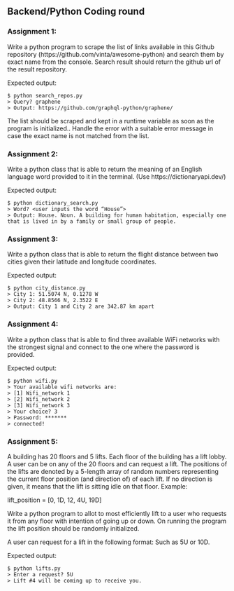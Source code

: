 <h2>Backend/Python Coding round</h2>

<h3>Assignment 1:</h3> 
Write a python program to scrape the list of links available in this Github repository (https://github.com/vinta/awesome-python) and search them by exact name from the console. Search result should return the github url of the result repository. 

Expected output: 
```
$ python search_repos.py
> Query? graphene 
> Output: https://github.com/graphql-python/graphene/
```

The list should be scraped and kept in a runtime variable as soon as the program is initialized.. Handle the error with a suitable error message in case the exact name is not matched from the list. 



<h3>Assignment 2:</h3> 
Write a python class that is able to return the meaning of an English language word provided to it in the terminal. (Use https://dictionaryapi.dev/) 

Expected output:
```
$ python dictionary_search.py
> Word? <user inputs the word “House”>
> Output: House. Noun. A building for human habitation, especially one that is lived in by a family or small group of people.
```  


<h3>Assignment 3:</h3> 
Write a python class that is able to return the flight distance between two cities given their latitude and longitude coordinates. 

Expected output: 
```
$ python city_distance.py
> City 1: 51.5074 N, 0.1278 W
> City 2: 48.8566 N, 2.3522 E
> Output: City 1 and City 2 are 342.87 km apart
```

<h3>Assignment 4:</h3> 
Write a python class that is able to find three available WiFi networks with the strongest signal and connect to the one where the password is provided. 

Expected output:
```
$ python wifi.py
> Your available wifi networks are: 
> [1] Wifi_network 1
> [2] Wifi_network 2
> [3] Wifi_network 3
> Your choice? 3
> Password: *******
> connected!
``` 


<h3>Assignment 5:</h3> 
A building has 20 floors and 5 lifts. Each floor of the building has a lift lobby. A user can be on any of the 20 floors and can request a lift. The positions of the lifts are denoted by a 5-length array of random numbers representing the current floor position (and direction of) of each lift. If no direction is given, it means that the lift is sitting idle on that floor. Example:

lift_position = [0, 1D, 12, 4U, 19D]

Write a python program to allot to most efficiently lift to a user who requests it from any floor with intention of going up or down. On running the program the lift position should be randomly initialized. 

A user can request for a lift in the following format: <lift position> <going up or down>
Such as 5U or 10D. 

Expected output:
```
$ python lifts.py
> Enter a request? 5U
> Lift #4 will be coming up to receive you.
```